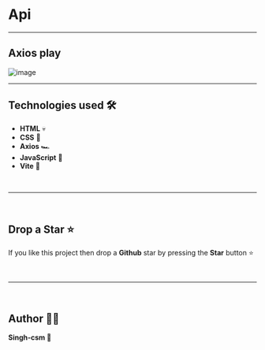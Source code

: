 # Api 
---
Axios play
---

![image](https://github.com/Singh-csm/exploring-apis/assets/118621709/356a4733-cebf-4381-9e1e-181329bf5f5a)

---

## Technologies used 🛠️

- **HTML** 💀
- **CSS** 🌈
- **Axios** 🏎
- **JavaScript** 🧠
- **Vite** 🤷

<br/>

---

<br/>

## Drop a Star ⭐

If you like this project then drop a **Github** star by pressing the **Star** button ⭐

<br>

---

<br>

## Author 👨‍💻

**Singh-csm 💚**
